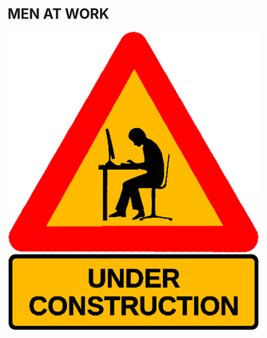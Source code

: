 # MEN AT WORK

<p align="center">
    <img src="../imgs/construction.png" alt="Arduino Uno" width="500">
</p>